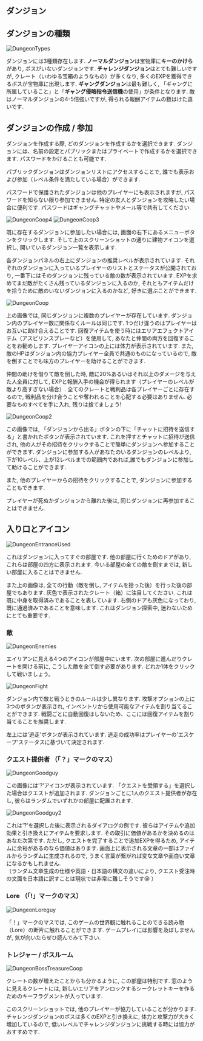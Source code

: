 ## ダンジョン

## ダンジョンの種類
  
![DungeonTypes](/resources/mobile-tutorial/DungeonTypes.png)
  
ダンジョンには3種類存在します. **ノーマルダンジョン**は宝物庫に**キーのかけら**があり, ボスがいないダンジョンです. **チャレンジダンジョン**はとても難しいですが, クレート（いわゆる宝箱のようなもの）が多くなり, 多くのEXPを獲得できるボスが宝物庫に出現します. **ギャングダンジョン**は最も難しく, 「ギャングに所属していること」と「**ギャング侵略指令送信機**の使用」が条件となります. 敵はノーマルダンジョンの4-5倍強いですが, 得られる報酬アイテムの数はけた違いです.

## ダンジョンの作成 / 参加
  
ダンジョンを作成する際, どのダンジョンを作成するかを選択できます. ダンジョンには、名前の設定とパブリックまたはプライベートで作成するかを選択できます. パスワードをかけることも可能です.

パブリックダンジョンはダンジョンリストにアクセスすることで, 誰でも表示および参加（レベル条件を満たしている場合）ができます.  

パスワードで保護されたダンジョンは他のプレイヤーにも表示されますが, パスワードを知らない限り参加できません. 特定の友人とダンジョンを攻略したい場合に便利です. パスワードはギャングチャットやメール等で共有してください.

![DungeonCoop4](/resources/mobile-tutorial/DungeonCoop4.png)
![DungeonCoop3](/resources/mobile-tutorial/DungeonCoop3.png)

既に存在するダンジョンに参加したい場合には, 画面の右下にあるメニューボタンをクリックします. そして上のスクリーンショットの通りに建物アイコンを選択し, 開いているダンジョン一覧を表示します.

各ダンジョンパネルの右上にダンジョンの推奨レベルが表示されています. それぞれのダンジョンに入っているプレイヤーのリストとステータスが公開されており, 一番下にはそのダンジョンに残っている敵の数が表示されています. EXPを求めてまだ敵がたくさん残っているダンジョンに入るのか, それともアイテムだけを拾うために敵のいないダンジョンに入るのかなど, 好きに選ぶことができます.  

![DungeonCoop](/resources/mobile-tutorial/DungeonCoop.png)
  
上の画像では, 同じダンジョンに複数のプレイヤーが存在しています. ダンジョン内のプレイヤー数に関係なくルールは同じです. 1つだけ違うのはプレイヤーはお互いに助け合えることです. 回復アイテムを使う時にはエリアエフェクトアイテム（アスピリンスプレーなど）を使用して, あなたと仲間の両方を回復することをお勧めします. プレイヤーアイコンの上には体力が表示されています. また, 敵のHPはダンジョン内の協力プレイヤー全員で共通のものになっているので, 敵を倒すことでも味方のプレイヤーを助けることができます.  

仲間の助けを借りて敵を倒した時, 敵に20%あるいはそれ以上のダメージを与えた人全員に対して, EXPと報酬入手の機会が得られます（プレイヤーのレベルが敵より高すぎない場合）. 全てのクレートと戦利品は各プレイヤーごとに存在するので, 戦利品を分け合うことや奪われることを心配する必要はありません. 必要なものすべてを手に入れ, 残りは捨てましょう!

![DungeonCoop2](/resources/mobile-tutorial/DungeonCoop2.png)

この画像では, 「ダンジョンから出る」ボタンの下に「チャットに招待を送信する」と書かれたボタンが表示されています. これを押すとチャットに招待が送信され, 他の人がその招待をクリックすることで簡単にダンジョンへ参加することができます. ダンジョンに参加する人があなたのいるダンジョンのレベルより, 下が10レベル、上が12レベルまでの範囲内であれば,誰でもダンジョンに参加して助けることができます.

また, 他のプレイヤーからの招待をクリックすることで, ダンジョンに参加することもできます.

プレイヤーが死ぬかダンジョンから離れた後は, 同じダンジョンに再参加することはできません.
  
## 入り口とアイコン
  
![DungeonEntranceUsed](/resources/mobile-tutorial/DungeonEntranceUsed.png)
  
これはダンジョンに入ってすぐの部屋です. 他の部屋に行くためのドアがあり, これらは部屋の四方に表示されます. 今いる部屋の全ての敵を倒すまでは, 新しい部屋に入ることはできません.

また上の画像は, 全ての行動（敵を倒し, アイテムを拾った後）を行った後の部屋でもあります. 灰色で表示されたクレート（箱）に注目してください. これは既に中身を取得済みであることを表しています. 右側のドアも灰色になっており, 既に通過済みであることを意味します. これはダンジョン探索中, 迷わないためにとても重要です.  

### 敵
  
![DungeonEnemies](/resources/mobile-tutorial/DungeonEnemies.png)
  
エイリアンに見える4つのアイコンが部屋中にいます. 次の部屋に進んだりクレートを開ける前に, こうした敵を全て倒す必要があります. どれか1体をクリックして戦いましょう。
  
![DungeonFight](/resources/mobile-tutorial/DungeonFight.png)
  
ダンジョン内で敵と戦うときのルールは少し異なります. 攻撃オプションの上に3つのボタンが表示され, インベントリから使用可能なアイテムを割り当てることができます. 戦闘ごとに自動回復はしないため、ここには回復アイテムを割り当てることを推奨します.

左上には'逃走'ボタンが表示されています. 逃走の成功率はプレイヤーの'エスケープ'ステータスに基づいて決定されます.  
 
### クエスト提供者 （「？」マークのマス）
  
![DungeonGoodguy](/resources/mobile-tutorial/DungeonGoodguy.png)
  
この画像には'?'アイコンが表示されています. 「クエストを受領する」を選択した場合はクエストが追加されます. ダンジョンごとに1人のクエスト提供者が存在し, 彼らはランダムでいずれかの部屋に配置されます.
  
![DungeonGoodguy2](/resources/mobile-tutorial/DungeonGoodguy2.png)
  
これは'?'を選択した後に表示されるダイアログの例です. 彼らはアイテムや追加効果と引き換えにアイテムを要求します. その取引に価値があるかを決めるのはあなた次第です. ただし, クエストを完了することで追加EXPを得るため, アイテムに余裕があるのなら価値はあります. 画面上に表示される文章の一部はファイルからランダムに生成されるので, うまく言葉が繋がれば変な文章や面白い文章になるかもしれません.  
（ランダム文章生成の仕様や英語・日本語の構文の違いにより, クエスト受注時の文面を日本語に訳すことは現状では非常に難しそうです😢 ）

### Lore （「!」マークのマス）

![DungeonLoreguy](/resources/mobile-tutorial/DungeonLoreguy.png)

「！」マークのマスでは, このゲームの世界観に触れることのできる読み物（Lore）の断片に触れることができます. ゲームプレイには影響を及ぼしませんが, 気が向いたらぜひ読んでみて下さい.

### トレジャー / ボスルーム
  
![DungeonBossTreasureCoop](/resources/mobile-tutorial/DungeonBossTreasureCoop.png)
  
クレートの数が増えたことからも分かるように, この部屋は特別です. 窓のように見えるクレートには, 新しいエリアをアンロックするシークレットキーを作るためのキーフラグメントが入っています.

このスクリーンショットでは, 他のプレイヤーが協力していることが分かります. チャレンジダンジョンのボスは多くのEXPと引き換えに, 体力と攻撃力が大きく増加しているので, 低いレベルでチャレンジダンジョンに挑戦する時には協力がおすすめです.
